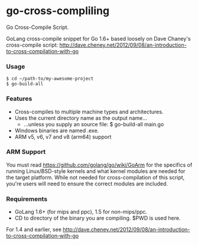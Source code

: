 # go-cross-compliling
Go Cross-Compile Script.

GoLang cross-compile snippet for Go 1.6+ based loosely on Dave Chaney's cross-compile script:
http://dave.cheney.net/2012/09/08/an-introduction-to-cross-compilation-with-go

### Usage
```shell
$ cd ~/path-to/my-awesome-project
$ go-build-all
```

### Features

  * Cross-compiles to multiple machine types and architectures.
  * Uses the current directory name as the output name...
    * ...unless you supply an source file: $ go-build-all main.go
  * Windows binaries are named .exe.
  * ARM v5, v6, v7 and v8 (arm64) support

### ARM Support

You must read https://github.com/golang/go/wiki/GoArm for the specifics of running
Linux/BSD-style kernels and what kernel modules are needed for the target platform.
While not needed for cross-compilation of this script, you're users will need to ensure
the correct modules are included.

### Requirements

  * GoLang 1.6+ (for mips and ppc), 1.5 for non-mips/ppc.
  * CD to directory of the binary you are compiling. $PWD is used here.

For 1.4 and earlier, see http://dave.cheney.net/2012/09/08/an-introduction-to-cross-compilation-with-go

